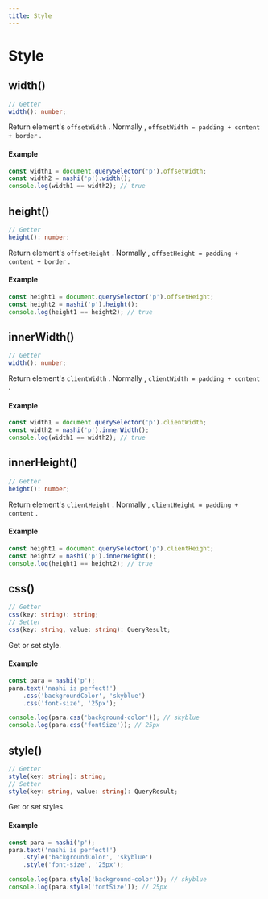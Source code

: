 ```yaml
---
title: Style
---
```


# Style

## width()

```ts
// Getter
width(): number;
```

Return element's `offsetWidth` . Normally , `offsetWidth = padding + content + border` .

#### Example

```ts
const width1 = document.querySelector('p').offsetWidth;
const width2 = nashi('p').width();
console.log(width1 == width2); // true
```

## height()

```ts
// Getter
height(): number;
```

Return element's `offsetHeight` . Normally , `offsetHeight = padding + content + border` .

#### Example

```ts
const height1 = document.querySelector('p').offsetHeight;
const height2 = nashi('p').height();
console.log(height1 == height2); // true
```

## innerWidth()

```ts
// Getter
width(): number;
```

Return element's `clientWidth` . Normally , `clientWidth = padding + content` .

#### Example

```ts
const width1 = document.querySelector('p').clientWidth;
const width2 = nashi('p').innerWidth();
console.log(width1 == width2); // true
```

## innerHeight()

```ts
// Getter
height(): number;
```

Return element's `clientHeight` . Normally , `clientHeight = padding + content` .

#### Example

```ts
const height1 = document.querySelector('p').clientHeight;
const height2 = nashi('p').innerHeight();
console.log(height1 == height2); // true
```

## css()

```ts
// Getter
css(key: string): string;
// Setter
css(key: string, value: string): QueryResult;
```

Get or set style.

#### Example

```ts
const para = nashi('p');
para.text('nashi is perfect!')
    .css('backgroundColor', 'skyblue')
    .css('font-size', '25px');

console.log(para.css('background-color')); // skyblue
console.log(para.css('fontSize')); // 25px
```

## style()

```ts
// Getter
style(key: string): string;
// Setter
style(key: string, value: string): QueryResult;
```

Get or set styles.

#### Example

```ts
const para = nashi('p');
para.text('nashi is perfect!')
    .style('backgroundColor', 'skyblue')
    .style('font-size', '25px');

console.log(para.style('background-color')); // skyblue
console.log(para.style('fontSize')); // 25px
```
